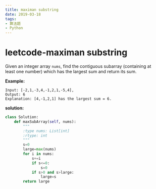 ```yaml
---
title: maximan substring
date: 2019-03-18
tags: 
- 算法题
- Python
---
```


# leetcode-maximan substring

Given an integer array `nums`, find the contiguous subarray (containing at least one number) which has the largest sum and return its sum.

**Example:**

```
Input: [-2,1,-3,4,-1,2,1,-5,4],
Output: 6
Explanation: [4,-1,2,1] has the largest sum = 6.
```



**solution:**

```python
class Solution:
    def maxSubArray(self, nums):
        """
        :type nums: List[int]
        :rtype: int
        """
        s=0
        large=max(nums)
        for i in nums:
            s+=i
            if s<=0:
                s=0
            if s>0 and s>large:
                large=s
        return large
```

